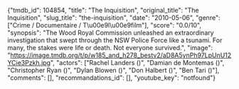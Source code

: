 {"tmdb_id": 104854, "title": "The Inquisition", "original_title": "The Inquisition", "slug_title": "the-inquisition", "date": "2010-05-06", "genre": ["Crime / Documentaire / T\u00e9l\u00e9film"], "score": "0.0/10", "synopsis": "The Wood Royal Commission unleashed an extraordinary investigation that swept through the NSW Police Force like a tsunami. For many, the stakes were life or death. Not everyone survived.", "image": "https://image.tmdb.org/t/p/w185_and_h278_bestv2/aD8A5ynPh97LpUnU12YCie3Pzkh.jpg", "actors": ["Rachel Landers ()", "Damian de Montemas ()", "Christopher Ryan ()", "Dylan Blowen ()", "Don Halbert ()", "Ben Tari ()"], "comments": [], "recommandations_id": [], "youtube_key": "notfound"}